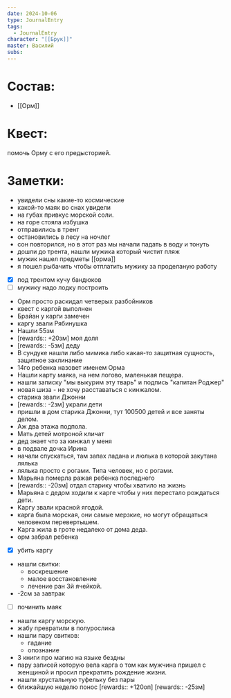 ```yaml
---
date: 2024-10-06
type: JournalEntry
tags:
  - JournalEntry
character: "[[Брук]]"
master: Василий
subs:
---
```

# Состав:
- [[Орм]]
# Квест:
помочь Орму с его предысторией.
# Заметки:
- увидели сны какие-то космические
- какой-то маяк во снах увидели
- на губах привкус морской соли.
- на горе стояла избушка
- отправились в трент
- остановились в лесу на ночлег
- сон повторился, но в этот раз мы начали падать в воду и тонуть
- дошли до трента, нашли мужика который чистит пляж
- мужик нашел предметы [[орма]]
- я пошел рыбачить чтобы отплатить мужику за проделаную работу
- [x] под трентом кучу бандюков
- [ ] мужику надо лодку построить
- Орм просто раскидал четверых разбойников
- квест с каргой выполнен
- Брайан у карги замечен
- каргу звали Рябинушка
- Нашли 55зм
- [rewards:: +20зм] моя доля
- [rewards:: -5зм] деду
- В сундуке нашли либо мимика либо какая-то защитная сущность, защитное заклинание
- 14го ребенка назовет именем Орма
- Нашли карту маяка, на нем логово, маленькая пещера.
- нашли записку "мы выкурим эту тварь" и подпись "капитан Роджер"
- новая шиза - не хочу расставаться с кинжалом.
- старика звали Джонни
- [rewards:: -2зм] украли дети
- пришли в дом старика Джонни, тут 100500 детей и все заняты делом.
- Аж два этажа подпола.
- Мать детей мотроной кличат
- дед знает что за кинжал у меня
- в подвале дочка Ирина
- начали спускаться, там запах ладана и люлька в которой закутана лялька
- лялька просто с рогами. Типа человек, но с рогами.
- Марьяна померла ражая ребенка последнего
- [rewards:: -20зм] отдал старику чтобы хватило на жизнь
- Марьяна с дедом ходили к карге чтобы у них перестало рождаться дети.
- Каргу звали красной ягодой.
- карга была морская, они самые мерзкие, но могут обращаться человеком перевертышем.
- Карга жила в гроте недалеко от дома деда.
- орм забрал ребенка
- [x] убить каргу
- нашли свитки:
	- воскрешение
	- малое восстановление 
	- лечение ран 3й ячейкой.
- -2см за завтрак
- [ ] починить маяк
- нашли каргу морскую.
- жабу превратили в полурослика
- нашли пару свитков:
	- гадание
	- опознание
- 3 книги про магию на языке бездны
- пару записей которую вела карга о том как мужчина пришел с женщиной и просил прекратить рождение жизни.
- нашли хрустальную туфельку без пары
- ближайшую неделю понос
[rewards:: +120оп]
[rewards:: -25зм]
